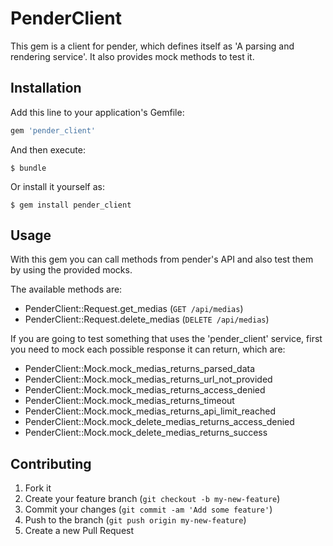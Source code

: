 
# PenderClient

This gem is a client for pender, which defines itself as 'A parsing and rendering service'. It also provides mock methods to test it.

## Installation

Add this line to your application's Gemfile:

```ruby
gem 'pender_client'
```

And then execute:

    $ bundle

Or install it yourself as:

    $ gem install pender_client

## Usage

With this gem you can call methods from pender's API and also test them by using the provided mocks.

The available methods are:

* PenderClient::Request.get_medias (`GET /api/medias`)
* PenderClient::Request.delete_medias (`DELETE /api/medias`)

If you are going to test something that uses the 'pender_client' service, first you need to mock each possible response it can return, which are:

* PenderClient::Mock.mock_medias_returns_parsed_data
* PenderClient::Mock.mock_medias_returns_url_not_provided
* PenderClient::Mock.mock_medias_returns_access_denied
* PenderClient::Mock.mock_medias_returns_timeout
* PenderClient::Mock.mock_medias_returns_api_limit_reached
* PenderClient::Mock.mock_delete_medias_returns_access_denied
* PenderClient::Mock.mock_delete_medias_returns_success

## Contributing

1. Fork it
2. Create your feature branch (`git checkout -b my-new-feature`)
3. Commit your changes (`git commit -am 'Add some feature'`)
4. Push to the branch (`git push origin my-new-feature`)
5. Create a new Pull Request
      
